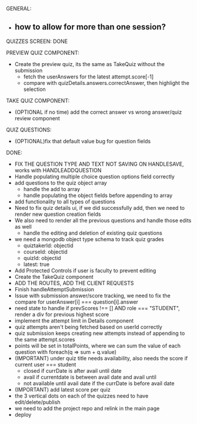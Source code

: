 GENERAL:
- how to allow for more than one session?
    - 

QUIZZES SCREEN:
DONE


PREVIEW QUIZ COMPONENT:
- Create the preview quiz, its the same as TakeQuiz without the submission
    - fetch the userAnswers for the latest attempt.score[-1]
    - compare with quizDetails.answers.correctAnswer, then highlight the selection


TAKE QUIZ COMPONENT:
- (OPTIONAL if no time) add the correct answer vs wrong answer/quiz review component


QUIZ QUESTIONS:
- (OPTIONAL)fix that default value bug for question fields


DONE:
- FIX THE QUESTION TYPE AND TEXT NOT SAVING ON HANDLESAVE, works with HANDLEADDQUESTION
- Handle populating multiple choice question options field correctly
- add questions to the quiz object array
    - handle the add to array
    - handle populating the object fields before appending to array
- add functionality to all types of questions
- Need to fix quiz details ui, if we did successfully add, then we need to render new question creation fields
- We also need to render all the previous questions and handle those edits as well
    - handle the editing and deletion of existing quiz questions
- we need a mongodb object type schema to track quiz grades
    - quiztakerId: objectid
    - courseId: objectid
    - quizId: objectid
    - latest: true
- Add Protected Controls if user is faculty to prevent editing
- Create the TakeQuiz component
- ADD THE ROUTES, ADD THE CLIENT REQUESTS
- Finish handleAttemptSubmission
- Issue with submission answer/score tracking, we need to fix the compare for userAnswer[i] === question[i].answer
- need state to handle if prevScores !== [] AND role === "STUDENT", render a div for previous highest score
- implement the attempt limit in Details component
- quiz attempts aren't being fetched based on userId correctly
- quiz submission keeps creating new attempts instead of appending to the same attempt.scores
- points will be set in totalPoints, where we can sum the value of each question with foreach(q => sum + q.value)
- (IMPORTANT) under quiz title needs availability, also needs the score if current user === student
    - closed if currDate is after avail until date
    - avail if currentdate is between avail date and avail until
    - not available until avail date if the currDate is before avail date
- (IMPORTANT) add latest score per quiz
- the 3 vertical dots on each of the quizzes need to have edit/delete/publish
- we need to add the project repo and relink in the main page
- deploy 
